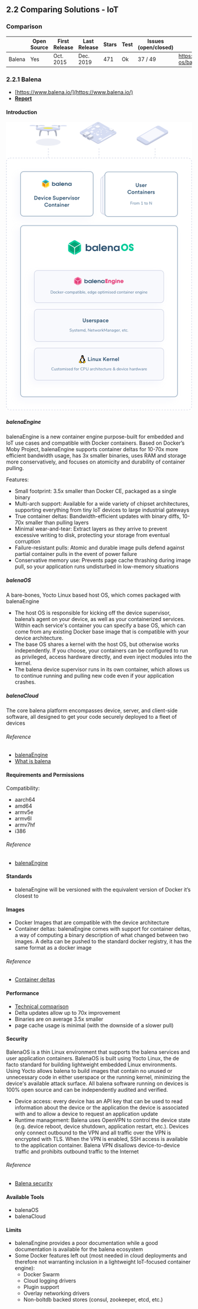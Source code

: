 
## 2.2 Comparing Solutions - IoT
### Comparison

|        | Open Source | First Release | Last Release | Stars | Test | Issues (open/closed) | Link                                       |
|--------|-------------|---------------|--------------|-------|------|----------------------|--------------------------------------------|
| Balena | Yes         | Oct. 2015     | Dec. 2019    | 471   | Ok   | 37 / 49              | https://github.com/balena-os/balena-engine |


### 2.2.1 Balena
- [https://www.balena.io/](https://www.balena.io/)
- [**Report**](/reports/balena-engine.md)

#### Introduction
![balena Ecosystem](imgs/balena_ecosystem.png)

##### balenaEngine
balenaEngine is a new container engine purpose-built for embedded and IoT use cases and compatible with Docker containers. Based on Docker’s Moby Project, balenaEngine supports container deltas for 10-70x more efficient bandwidth usage, has 3x smaller binaries, uses RAM and storage more conservatively, and focuses on atomicity and durability of container pulling.

Features:

- Small footprint: 3.5x smaller than Docker CE, packaged as a single binary
- Multi-arch support: Available for a wide variety of chipset architectures, supporting everything from tiny IoT devices to large industrial gateways
- True container deltas: Bandwidth-efficient updates with binary diffs, 10-70x smaller than pulling layers
- Minimal wear-and-tear: Extract layers as they arrive to prevent excessive writing to disk, protecting your storage from eventual corruption
- Failure-resistant pulls: Atomic and durable image pulls defend against partial container pulls in the event of power failure
- Conservative memory use: Prevents page cache thrashing during image pull, so your application runs undisturbed in low-memory situations

##### balenaOS
A bare-bones, Yocto Linux based host OS, which comes packaged with balenaEngine

- The host OS is responsible for kicking off the device supervisor, balena’s agent on your device, as well as your containerized services. Within each service's container you can specify a base OS, which can come from any existing Docker base image that is compatible with your device architecture.
- The base OS shares a kernel with the host OS, but otherwise works independently. If you choose, your containers can be configured to run as privileged, access hardware directly, and even inject modules into the kernel.
- The balena device supervisor runs in its own container, which allows us to continue running and pulling new code even if your application crashes.

##### balenaCloud
The core balena platform encompasses device, server, and client-side software, all designed to get your code securely deployed to a fleet of devices

###### Reference
- [balenaEngine](https://github.com/balena-os/balena-engine)
- [What is balena](https://www.balena.io/what-is-balena)

#### Requirements and Permissions
Compatibility:

- aarch64
- amd64
- armv5e
- armv6l
- armv7hf
- i386

###### Reference
- [balenaEngine](https://www.balena.io/engine)

#### Standards
- balenaEngine will be versioned with the equivalent version of Docker it’s closest to

#### Images
- Docker Images that are compatible with the device architecture
- Container deltas: balenaEngine comes with support for container deltas, a way of computing a binary description of what changed between two images. A delta can be pushed to the standard docker registry, it has the same format as a docker image

###### Reference
- [Container deltas](https://www.balena.io/engine/docs/)

#### Performance
- [Technical comparison](https://www.balena.io/blog/announcing-balena-a-moby-based-container-engine-for-iot/)
- Delta updates allow up to 70x improvement
- Binaries are on average 3.5x smaller
- page cache usage is minimal (with the downside of a slower pull)

#### Security
BalenaOS is a thin Linux environment that supports the balena services and user application containers. BalenaOS is built using Yocto Linux, the de facto standard for building lightweight embedded Linux environments. Using Yocto allows balena to build images that contain no unused or unnecessary code in either userspace or the running kernel, minimizing the device's available attack surface. All balena software running on devices is 100% open source and can be independently audited and verified.

- Device access: every device has an API key that can be used to read information about the device or the application the device is associated with and to allow a device to request an application update
- Runtime management: Balena uses OpenVPN to control the device state (e.g. device reboot, device shutdown, application restart, etc.). Devices only connect outbound to the VPN and all traffic over the VPN is encrypted with TLS. When the VPN is enabled, SSH access is available to the application container. Balena VPN disallows device-to-device traffic and prohibits outbound traffic to the Internet

###### Reference
- [Balena security](https://www.balena.io/docs/learn/welcome/security/)

#### Available Tools
- balenaOS
- balenaCloud

#### Limits
- balenaEngine provides a poor documentation while a good documentation is available for the balena ecosystem
- Some Docker features left out (most needed in cloud deployments and therefore not warranting inclusion in a lightweight IoT-focused container engine):
  - Docker Swarm
  - Cloud logging drivers
  - Plugin support
  - Overlay networking drivers
  - Non-boltdb backed stores (consul, zookeeper, etcd, etc.)